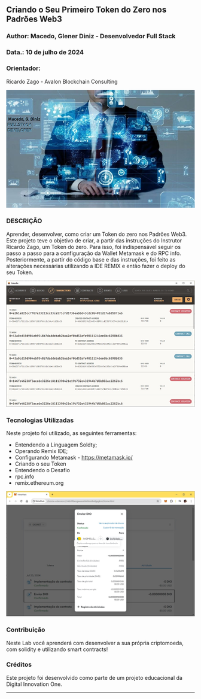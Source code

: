 ## Criando o Seu Primeiro Token do Zero nos Padrões Web3
### Author: Macedo, Glener Diniz - Desenvolvedor Full Stack
### Data.: 10 de julho de 2024

### Orientador:
Ricardo Zago - Avalon Blockchain Consulting
<p align="center">
  <img src="https://raw.githubusercontent.com/gdmacedo/Glener-Talk/main/developer-MacedoGDiniz.jpg" alt="Macedo, Glener Diniz">
</p>

### DESCRIÇÃO
Aprender, desenvolver, como criar um Token do zero nos Padrões Web3. 
Este projeto teve o objetivo de criar, a partir das instruções do Instrutor Ricardo Zago, um Token do zero. 
Para isso, foi indispensável seguir os passo a passo para a configuração da Wallet Metamask e do RPC info. 
Posteriormente, a partir do código base e das instruções, foi feito as alterações necessárias utilizando a IDE REMIX e então fazer o deploy do seu Token.

<p align="center">
  <img src="https://raw.githubusercontent.com/gdmacedo/Glener-Talk/main/Ganache.jpg" alt="Ganache">
</p>


### Tecnologias Utilizadas
Neste projeto foi utilizado, as seguintes ferramentas:
- Entendendo a Linguagem Soldty;
- Operando Remix IDE;
- Configurando Metamask - https://metamask.io/​
- Criando o seu Token
- Entendendo o Desafio
- rpc.info
- remix.ethereum.org


<p align="center">
  <img src="https://raw.githubusercontent.com/gdmacedo/Glener-Talk/main/MetaMash.jpg" alt="Metamask">
</p>


### Contribuição
Neste Lab você aprenderá com desenvolver a sua própria criptomoeda, com solidity e utilizando smart contracts!


### Créditos
Este projeto foi desenvolvido como parte de um projeto educacional da Digital Innovation One.

---
